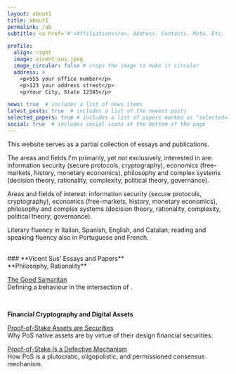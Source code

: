 ```yaml
---
layout: about1
title: about1
permalink: /ab
subtitle: <a href='#'>Affiliations</a>. Address. Contacts. Moto. Etc.

profile:
  align: right
  image: vicent-sus.jpeg
  image_circular: false # crops the image to make it circular
  address: >
    <p>555 your office number</p>
    <p>123 your address street</p>
    <p>Your City, State 12345</p>

news: true  # includes a list of news items
latest_posts: true  # includes a list of the newest posts
selected_papers: true # includes a list of papers marked as "selected={true}"
social: true  # includes social icons at the bottom of the page
---
```


This website serves as a partial collection of essays and publications.

The areas and fields I'm primarily, yet not exclusively, interested in are: information security (secure protocols, cryptography), economics (free-markets, history, monetary economics), philosophy and complex systems (decision theory, rationality, complexity, political theory, governance).

Areas and fields of interest: information security (secure protocols, cryptography), economics (free-markets, history, monetary economics), philosophy and complex systems (decision theory, rationality, complexity, political theory, governance).

Literary fluency in Italian, Spanish, English, and Catalan; reading and speaking fluency also in Portuguese and French.

<br>
### **Vicent Sus' Essays and Papers**
<br>
**Philosophy, Rationality**

[The Good Samaritan](#)  
Defining a behaviour in the intersection of .

<br>

**Financial Cryptography and Digital Assets**

[Proof-of-Stake Assets are Securities](#)  
Why PoS native assets are by virtue of their design financial securities.

[Proof-of-Stake Is a Defective Mechanism](#)  
How PoS is a plutocratic, oligopolistic, and permissioned consensus mechanism.


<br>
